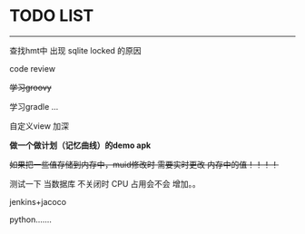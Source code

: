 # TODO LIST
---
查找hmt中 出现 sqlite locked 的原因


code review

~~学习groovy~~

学习gradle ...

自定义view 加深


**做一个做计划（记忆曲线）的demo apk**

~~如果把一些值存储到内存中，muid修改时 需要实时更改 内存中的值！！！！~~

测试一下 当数据库 不关闭时  CPU 占用会不会 增加。。

jenkins+jacoco

python.......
